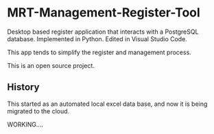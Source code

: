 # MRT-Management-Register-Tool

Desktop based register application that interacts with a PostgreSQL database. Implemented in Python. Edited in Visual Studio Code.

This app tends to simplify the register and management process. 

This is an open source project. 
## History

This started as an automated local excel data base, and now it is being migrated to the cloud. 

WORKING....
